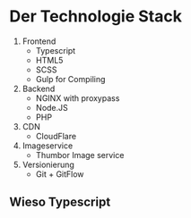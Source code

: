 # Der Technologie Stack

1. Frontend
    * Typescript
    * HTML5
    * SCSS
    * Gulp for Compiling
2. Backend
    * NGINX with proxypass
    * Node.JS
    * PHP
3. CDN
    * CloudFlare
4. Imageservice
    * Thumbor Image service
5. Versionierung
    * Git + GitFlow

## Wieso Typescript


